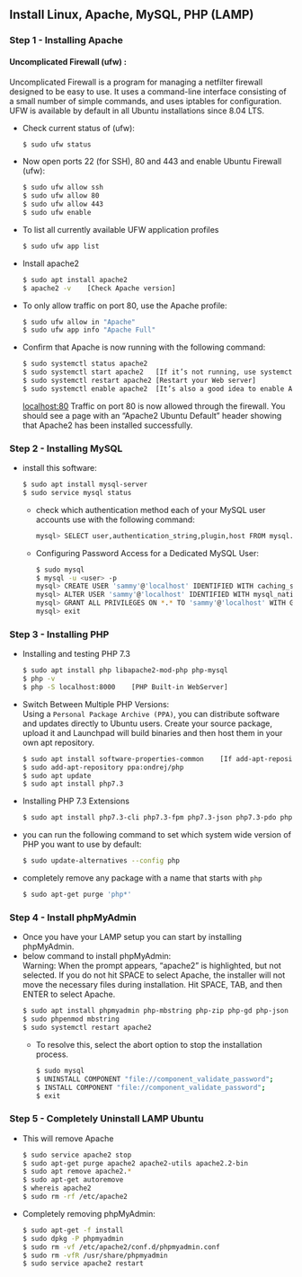 ## Install Linux, Apache, MySQL, PHP (LAMP)

### Step 1 - Installing Apache

#### Uncomplicated Firewall (ufw) :

Uncomplicated Firewall is a program for managing a netfilter firewall designed to be easy to use. It uses a command-line
interface consisting of a small number of simple commands, and uses iptables for configuration. UFW is available by
default in all Ubuntu installations since 8.04 LTS.

- Check current status of (ufw):
    ```bash
  $ sudo ufw status
  ```
- Now open ports 22 (for SSH), 80 and 443 and enable Ubuntu Firewall (ufw):
    ```bash
    $ sudo ufw allow ssh
    $ sudo ufw allow 80
    $ sudo ufw allow 443
    $ sudo ufw enable
    ```
- To list all currently available UFW application profiles
    ```bash
    $ sudo ufw app list
    ```
- Install apache2
    ```bash
    $ sudo apt install apache2
    $ apache2 -v    [Check Apache version] 
    ```
- To only allow traffic on port 80, use the Apache profile:
    ```bash
    $ sudo ufw allow in "Apache"
    $ sudo ufw app info "Apache Full"
    ```
- Confirm that Apache is now running with the following command:
    ```bash
    $ sudo systemctl status apache2
    $ sudo systemctl start apache2   [If it’s not running, use systemctl to start it]
    $ sudo systemctl restart apache2 [Restart your Web server]
    $ sudo systemctl enable apache2  [It’s also a good idea to enable Apache to automatically start at system boot time]
    ```
  [localhost:80](localhost:80) Traffic on port 80 is now allowed through the firewall. You should see a page with an
  “Apache2 Ubuntu Default” header
  showing that Apache2 has been installed successfully.

### Step 2 - Installing MySQL

- install this software:
    ```bash
    $ sudo apt install mysql-server
    $ sudo service mysql status
    ```
    - check which authentication method each of your MySQL user accounts use with the following command:
      ```bash
      mysql> SELECT user,authentication_string,plugin,host FROM mysql.user;
      ```
    - Configuring Password Access for a Dedicated MySQL User:
      ```bash
      $ sudo mysql
      $ mysql -u <user> -p
      mysql> CREATE USER 'sammy'@'localhost' IDENTIFIED WITH caching_sha2_password BY 'password';
      mysql> ALTER USER 'sammy'@'localhost' IDENTIFIED WITH mysql_native_password BY 'password';
      mysql> GRANT ALL PRIVILEGES ON *.* TO 'sammy'@'localhost' WITH GRANT OPTION;
      mysql> exit
      ```

### Step 3 - Installing PHP

- Installing and testing PHP 7.3<br>
  ```bash
  $ sudo apt install php libapache2-mod-php php-mysql
  $ php -v
  $ php -S localhost:8000    [PHP Built-in WebServer]
  ```
- Switch Between Multiple PHP Versions: <br>
  Using a `Personal Package Archive (PPA)`, you can distribute software and updates directly to Ubuntu users. Create
  your source package, upload it and Launchpad will build binaries and then host them in your own apt repository.
  ```bash
  $ sudo apt install software-properties-common    [If add-apt-repository command not work]
  $ sudo add-apt-repository ppa:ondrej/php
  $ sudo apt update
  $ sudo apt install php7.3
  ```
- Installing PHP 7.3 Extensions
  ```bash
  $ sudo apt install php7.3-cli php7.3-fpm php7.3-json php7.3-pdo php7.3-mysql php7.3-zip php7.3-gd  php7.3-mbstring php7.3-curl php7.3-xml php7.3-bcmath php7.3-json
  ```
- you can run the following command to set which system wide version of PHP you want to use by default:
  ```bash
  $ sudo update-alternatives --config php
  ```
- completely remove any package with a name that starts with `php`
  ```bash
  $ sudo apt-get purge 'php*'
  ```

### Step 4 - Install phpMyAdmin

- Once you have your LAMP setup you can start by installing phpMyAdmin.
- below command to install phpMyAdmin:<br>
  Warning: When the prompt appears, “apache2” is highlighted, but not selected. If you do not hit SPACE to select
  Apache, the installer will not move the necessary files during installation. Hit SPACE, TAB, and then ENTER to select
  Apache.
    ```bash
    $ sudo apt install phpmyadmin php-mbstring php-zip php-gd php-json php-curl
    $ sudo phpenmod mbstring
    $ sudo systemctl restart apache2
    ```
    - To resolve this, select the abort option to stop the installation process.
      ```bash
      $ sudo mysql
      $ UNINSTALL COMPONENT "file://component_validate_password";
      $ INSTALL COMPONENT "file://component_validate_password";
      $ exit
      ```

### Step 5 - Completely Uninstall LAMP Ubuntu
- This will remove Apache
  ```bash
  $ sudo service apache2 stop
  $ sudo apt-get purge apache2 apache2-utils apache2.2-bin
  $ sudo apt remove apache2.*
  $ sudo apt-get autoremove
  $ whereis apache2
  $ sudo rm -rf /etc/apache2
  ```
- Completely removing phpMyAdmin:
  ```bash
  $ sudo apt-get -f install
  $ sudo dpkg -P phpmyadmin  
  $ sudo rm -vf /etc/apache2/conf.d/phpmyadmin.conf
  $ sudo rm -vfR /usr/share/phpmyadmin
  $ sudo service apache2 restart
  ```